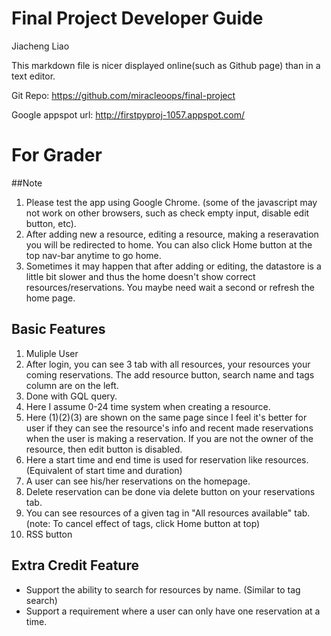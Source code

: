 Final Project Developer Guide
===========================================================

Jiacheng Liao

This markdown file is nicer displayed online(such as Github page) than in a text editor.

Git Repo: https://github.com/miracleoops/final-project

Google appspot url: http://firstpyproj-1057.appspot.com/


# For Grader

##Note
	

 1. Please test the app using Google Chrome. (some of the javascript may not work on other browsers, such as check empty input, disable edit button, etc).
 2. After adding new a resource, editing a resource, making a reseravation you will be redirected to home. You can also click Home button at the top nav-bar anytime to go home.
 3. Sometimes it may happen that after adding or editing, the datastore is a little bit slower and thus the home doesn't show correct resources/reservations. You maybe need wait a second or refresh the home page.

## Basic Features

 1. Muliple User
 2. After login, you can see 3 tab with all resources, your resources your coming reservations. The add resource button, search name and tags column are on the left.
 3. Done with GQL query. 
 4. Here I assume 0-24 time system when creating a resource.
 5. Here (1)(2)(3) are shown on the same page since I feel it's better for user if they can see the resource's info and recent made reservations when the user is making a reservation. If you are not the owner of the resource, then edit button is disabled. 
 6. Here a start time and end time is used for reservation like resources. (Equivalent of start time and duration)
 7. A user can see his/her reservations on the homepage. 
 8. Delete reservation can be done via delete button on your reservations tab.
 9. You can see resources of a given tag in "All resources available" tab. (note: To cancel effect of tags, click Home button at top)
 10. RSS button

## Extra Credit Feature

 - Support the ability to search for resources by name. (Similar to tag search)
 - Support a requirement where a user can only have one reservation at a time.
